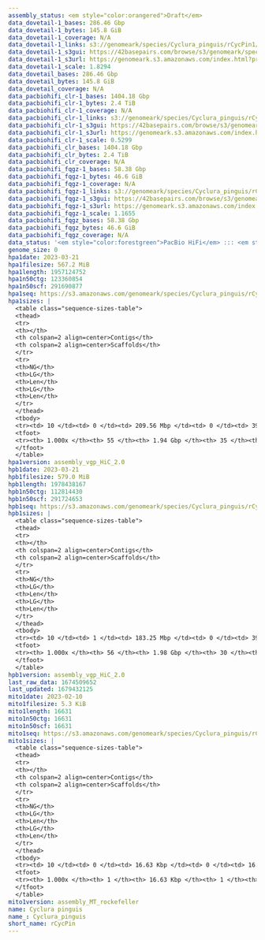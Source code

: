 ```yaml
---
assembly_status: <em style="color:orangered">Draft</em>
data_dovetail-1_bases: 286.46 Gbp
data_dovetail-1_bytes: 145.8 GiB
data_dovetail-1_coverage: N/A
data_dovetail-1_links: s3://genomeark/species/Cyclura_pinguis/rCycPin1/genomic_data/dovetail/<br>
data_dovetail-1_s3gui: https://42basepairs.com/browse/s3/genomeark/species/Cyclura_pinguis/rCycPin1/genomic_data/dovetail/
data_dovetail-1_s3url: https://genomeark.s3.amazonaws.com/index.html?prefix=species/Cyclura_pinguis/rCycPin1/genomic_data/dovetail/
data_dovetail-1_scale: 1.8294
data_dovetail_bases: 286.46 Gbp
data_dovetail_bytes: 145.8 GiB
data_dovetail_coverage: N/A
data_pacbiohifi_clr-1_bases: 1404.18 Gbp
data_pacbiohifi_clr-1_bytes: 2.4 TiB
data_pacbiohifi_clr-1_coverage: N/A
data_pacbiohifi_clr-1_links: s3://genomeark/species/Cyclura_pinguis/rCycPin1/genomic_data/pacbio_hifi/<br>
data_pacbiohifi_clr-1_s3gui: https://42basepairs.com/browse/s3/genomeark/species/Cyclura_pinguis/rCycPin1/genomic_data/pacbio_hifi/
data_pacbiohifi_clr-1_s3url: https://genomeark.s3.amazonaws.com/index.html?prefix=species/Cyclura_pinguis/rCycPin1/genomic_data/pacbio_hifi/
data_pacbiohifi_clr-1_scale: 0.5299
data_pacbiohifi_clr_bases: 1404.18 Gbp
data_pacbiohifi_clr_bytes: 2.4 TiB
data_pacbiohifi_clr_coverage: N/A
data_pacbiohifi_fqgz-1_bases: 58.38 Gbp
data_pacbiohifi_fqgz-1_bytes: 46.6 GiB
data_pacbiohifi_fqgz-1_coverage: N/A
data_pacbiohifi_fqgz-1_links: s3://genomeark/species/Cyclura_pinguis/rCycPin1/genomic_data/pacbio_hifi/<br>
data_pacbiohifi_fqgz-1_s3gui: https://42basepairs.com/browse/s3/genomeark/species/Cyclura_pinguis/rCycPin1/genomic_data/pacbio_hifi/
data_pacbiohifi_fqgz-1_s3url: https://genomeark.s3.amazonaws.com/index.html?prefix=species/Cyclura_pinguis/rCycPin1/genomic_data/pacbio_hifi/
data_pacbiohifi_fqgz-1_scale: 1.1655
data_pacbiohifi_fqgz_bases: 58.38 Gbp
data_pacbiohifi_fqgz_bytes: 46.6 GiB
data_pacbiohifi_fqgz_coverage: N/A
data_status: '<em style="color:forestgreen">PacBio HiFi</em> ::: <em style="color:forestgreen">Dovetail</em>'
genome_size: 0
hpa1date: 2023-03-21
hpa1filesize: 567.2 MiB
hpa1length: 1957124752
hpa1n50ctg: 123360854
hpa1n50scf: 291690877
hpa1seq: https://s3.amazonaws.com/genomeark/species/Cyclura_pinguis/rCycPin1/assembly_vgp_HiC_2.0/rCycPin1.HiC.hap1.20230321.fasta.gz
hpa1sizes: |
  <table class="sequence-sizes-table">
  <thead>
  <tr>
  <th></th>
  <th colspan=2 align=center>Contigs</th>
  <th colspan=2 align=center>Scaffolds</th>
  </tr>
  <tr>
  <th>NG</th>
  <th>LG</th>
  <th>Len</th>
  <th>LG</th>
  <th>Len</th>
  </tr>
  </thead>
  <tbody>
  <tr><td> 10 </td><td> 0 </td><td> 209.56 Mbp </td><td> 0 </td><td> 392.46 Mbp </td></tr>  <tr><td> 20 </td><td> 1 </td><td> 189.69 Mbp </td><td> 0 </td><td> 392.46 Mbp </td></tr>  <tr><td> 30 </td><td> 2 </td><td> 182.90 Mbp </td><td> 1 </td><td> 347.47 Mbp </td></tr>  <tr><td> 40 </td><td> 4 </td><td> 149.83 Mbp </td><td> 2 </td><td> 291.69 Mbp </td></tr>  <tr style="background-color:#cccccc;"><td> 50 </td><td> 5 </td><td style="background-color:#88ff88;"> 123.36 Mbp </td><td> 2 </td><td style="background-color:#88ff88;"> 291.69 Mbp </td></tr>  <tr><td> 60 </td><td> 7 </td><td> 105.67 Mbp </td><td> 3 </td><td> 267.94 Mbp </td></tr>  <tr><td> 70 </td><td> 9 </td><td> 103.81 Mbp </td><td> 4 </td><td> 218.38 Mbp </td></tr>  <tr><td> 80 </td><td> 11 </td><td> 42.78 Mbp </td><td> 5 </td><td> 142.80 Mbp </td></tr>  <tr><td> 90 </td><td> 17 </td><td> 22.32 Mbp </td><td> 8 </td><td> 33.43 Mbp </td></tr>  <tr><td> 100 </td><td> 54 </td><td> 14.01 Kbp </td><td> 34 </td><td> 14.01 Kbp </td></tr>  </tbody>
  <tfoot>
  <tr><th> 1.000x </th><th> 55 </th><th> 1.94 Gbp </th><th> 35 </th><th> 1.96 Gbp </th></tr>
  </tfoot>
  </table>
hpa1version: assembly_vgp_HiC_2.0
hpb1date: 2023-03-21
hpb1filesize: 579.0 MiB
hpb1length: 1978438167
hpb1n50ctg: 112814430
hpb1n50scf: 291724653
hpb1seq: https://s3.amazonaws.com/genomeark/species/Cyclura_pinguis/rCycPin1/assembly_vgp_HiC_2.0/rCycPin1.HiC.hap2.20230321.fasta.gz
hpb1sizes: |
  <table class="sequence-sizes-table">
  <thead>
  <tr>
  <th></th>
  <th colspan=2 align=center>Contigs</th>
  <th colspan=2 align=center>Scaffolds</th>
  </tr>
  <tr>
  <th>NG</th>
  <th>LG</th>
  <th>Len</th>
  <th>LG</th>
  <th>Len</th>
  </tr>
  </thead>
  <tbody>
  <tr><td> 10 </td><td> 1 </td><td> 183.25 Mbp </td><td> 0 </td><td> 392.53 Mbp </td></tr>  <tr><td> 20 </td><td> 2 </td><td> 162.99 Mbp </td><td> 1 </td><td> 357.52 Mbp </td></tr>  <tr><td> 30 </td><td> 3 </td><td> 155.16 Mbp </td><td> 1 </td><td> 357.52 Mbp </td></tr>  <tr><td> 40 </td><td> 4 </td><td> 133.65 Mbp </td><td> 2 </td><td> 291.72 Mbp </td></tr>  <tr style="background-color:#cccccc;"><td> 50 </td><td> 6 </td><td style="background-color:#88ff88;"> 112.81 Mbp </td><td> 2 </td><td style="background-color:#88ff88;"> 291.72 Mbp </td></tr>  <tr><td> 60 </td><td> 8 </td><td> 105.10 Mbp </td><td> 3 </td><td> 268.10 Mbp </td></tr>  <tr><td> 70 </td><td> 10 </td><td> 76.13 Mbp </td><td> 4 </td><td> 218.51 Mbp </td></tr>  <tr><td> 80 </td><td> 13 </td><td> 45.38 Mbp </td><td> 5 </td><td> 143.87 Mbp </td></tr>  <tr><td> 90 </td><td> 20 </td><td> 19.45 Mbp </td><td> 9 </td><td> 33.44 Mbp </td></tr>  <tr><td> 100 </td><td> 55 </td><td> 32.99 Kbp </td><td> 29 </td><td> 32.99 Kbp </td></tr>  </tbody>
  <tfoot>
  <tr><th> 1.000x </th><th> 56 </th><th> 1.98 Gbp </th><th> 30 </th><th> 1.98 Gbp </th></tr>
  </tfoot>
  </table>
hpb1version: assembly_vgp_HiC_2.0
last_raw_data: 1674509652
last_updated: 1679432125
mito1date: 2023-02-10
mito1filesize: 5.3 KiB
mito1length: 16631
mito1n50ctg: 16631
mito1n50scf: 16631
mito1seq: https://s3.amazonaws.com/genomeark/species/Cyclura_pinguis/rCycPin1/assembly_MT_rockefeller/rCycPin1.MT.20230210.fasta.gz
mito1sizes: |
  <table class="sequence-sizes-table">
  <thead>
  <tr>
  <th></th>
  <th colspan=2 align=center>Contigs</th>
  <th colspan=2 align=center>Scaffolds</th>
  </tr>
  <tr>
  <th>NG</th>
  <th>LG</th>
  <th>Len</th>
  <th>LG</th>
  <th>Len</th>
  </tr>
  </thead>
  <tbody>
  <tr><td> 10 </td><td> 0 </td><td> 16.63 Kbp </td><td> 0 </td><td> 16.63 Kbp </td></tr>  <tr><td> 20 </td><td> 0 </td><td> 16.63 Kbp </td><td> 0 </td><td> 16.63 Kbp </td></tr>  <tr><td> 30 </td><td> 0 </td><td> 16.63 Kbp </td><td> 0 </td><td> 16.63 Kbp </td></tr>  <tr><td> 40 </td><td> 0 </td><td> 16.63 Kbp </td><td> 0 </td><td> 16.63 Kbp </td></tr>  <tr style="background-color:#cccccc;"><td> 50 </td><td> 0 </td><td style="background-color:#ff8888;"> 16.63 Kbp </td><td> 0 </td><td style="background-color:#ff8888;"> 16.63 Kbp </td></tr>  <tr><td> 60 </td><td> 0 </td><td> 16.63 Kbp </td><td> 0 </td><td> 16.63 Kbp </td></tr>  <tr><td> 70 </td><td> 0 </td><td> 16.63 Kbp </td><td> 0 </td><td> 16.63 Kbp </td></tr>  <tr><td> 80 </td><td> 0 </td><td> 16.63 Kbp </td><td> 0 </td><td> 16.63 Kbp </td></tr>  <tr><td> 90 </td><td> 0 </td><td> 16.63 Kbp </td><td> 0 </td><td> 16.63 Kbp </td></tr>  <tr><td> 100 </td><td> 0 </td><td> 16.63 Kbp </td><td> 0 </td><td> 16.63 Kbp </td></tr>  </tbody>
  <tfoot>
  <tr><th> 1.000x </th><th> 1 </th><th> 16.63 Kbp </th><th> 1 </th><th> 16.63 Kbp </th></tr>
  </tfoot>
  </table>
mito1version: assembly_MT_rockefeller
name: Cyclura pinguis
name_: Cyclura_pinguis
short_name: rCycPin
---
```

